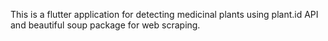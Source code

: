 This is a flutter application for detecting medicinal plants using plant.id API and beautiful soup package for web scraping. 
